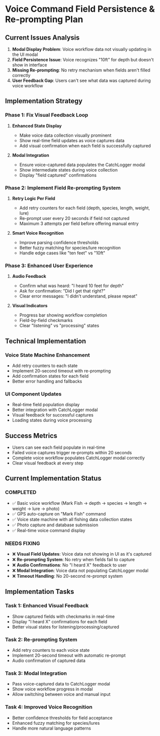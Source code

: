 # Voice Command Field Persistence & Re-prompting Plan

## Current Issues Analysis
1. **Modal Display Problem**: Voice workflow data not visually updating in the UI modal
2. **Field Persistence Issue**: Voice recognizes "10ft" for depth but doesn't show in interface  
3. **Missing Re-prompting**: No retry mechanism when fields aren't filled correctly
4. **User Feedback Gap**: Users can't see what data was captured during voice workflow

## Implementation Strategy

### Phase 1: Fix Visual Feedback Loop
1. **Enhanced State Display**
   - Make voice data collection visually prominent
   - Show real-time field updates as voice captures data
   - Add visual confirmation when each field is successfully captured

2. **Modal Integration** 
   - Ensure voice-captured data populates the CatchLogger modal
   - Show intermediate states during voice collection
   - Display "field captured" confirmations

### Phase 2: Implement Field Re-prompting System
1. **Retry Logic Per Field**
   - Add retry counters for each field (depth, species, length, weight, lure)
   - Re-prompt user every 20 seconds if field not captured
   - Maximum 3 attempts per field before offering manual entry

2. **Smart Voice Recognition**
   - Improve parsing confidence thresholds
   - Better fuzzy matching for species/lure recognition
   - Handle edge cases like "ten feet" vs "10ft"

### Phase 3: Enhanced User Experience
1. **Audio Feedback**
   - Confirm what was heard: "I heard 10 feet for depth"
   - Ask for confirmation: "Did I get that right?"
   - Clear error messages: "I didn't understand, please repeat"

2. **Visual Indicators**
   - Progress bar showing workflow completion
   - Field-by-field checkmarks
   - Clear "listening" vs "processing" states

## Technical Implementation

### Voice State Machine Enhancement
- Add retry counters to each state
- Implement 20-second timeout with re-prompting
- Add confirmation states for each field
- Better error handling and fallbacks

### UI Component Updates
- Real-time field population display
- Better integration with CatchLogger modal
- Visual feedback for successful captures
- Loading states during voice processing

## Success Metrics
- Users can see each field populate in real-time
- Failed voice captures trigger re-prompts within 20 seconds
- Complete voice workflow populates CatchLogger modal correctly
- Clear visual feedback at every step

## Current Implementation Status

### COMPLETED
- ✅ Basic voice workflow (Mark Fish → depth → species → length → weight → lure → photo)
- ✅ GPS auto-capture on "Mark Fish" command
- ✅ Voice state machine with all fishing data collection states
- ✅ Photo capture and database submission
- ✅ Real-time voice command display

### NEEDS FIXING
- ❌ **Visual Field Updates**: Voice data not showing in UI as it's captured
- ❌ **Re-prompting System**: No retry when fields fail to capture
- ❌ **Audio Confirmations**: No "I heard X" feedback to user
- ❌ **Modal Integration**: Voice data not populating CatchLogger modal
- ❌ **Timeout Handling**: No 20-second re-prompt system

## Implementation Tasks

### Task 1: Enhanced Visual Feedback
- Show captured fields with checkmarks in real-time
- Display "I heard X" confirmations for each field
- Better visual states for listening/processing/captured

### Task 2: Re-prompting System
- Add retry counters to each voice state
- Implement 20-second timeout with automatic re-prompt
- Audio confirmation of captured data

### Task 3: Modal Integration
- Pass voice-captured data to CatchLogger modal
- Show voice workflow progress in modal
- Allow switching between voice and manual input

### Task 4: Improved Voice Recognition
- Better confidence thresholds for field acceptance
- Enhanced fuzzy matching for species/lures
- Handle more natural language patterns